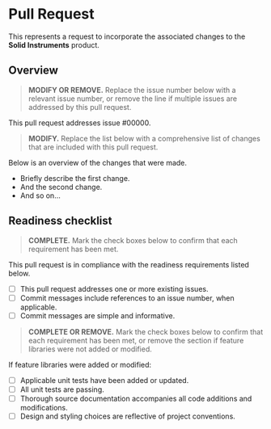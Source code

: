 # Pull Request

This represents a request to incorporate the associated changes to the **Solid Instruments** product.

## Overview

> **MODIFY OR REMOVE.** Replace the issue number below with a relevant issue number, or remove the line if multiple issues are addressed by this pull request.

This pull request addresses issue #00000.

> **MODIFY.** Replace the list below with a comprehensive list of changes that are included with this pull request.

Below is an overview of the changes that were made.

- Briefly describe the first change.
- And the second change.
- And so on...

## Readiness checklist

> **COMPLETE.** Mark the check boxes below to confirm that each requirement has been met.

This pull request is in compliance with the readiness requirements listed below.

- [ ] This pull request addresses one or more existing issues.
- [ ] Commit messages include references to an issue number, when applicable.
- [ ] Commit messages are simple and informative.

> **COMPLETE OR REMOVE.** Mark the check boxes below to confirm that each requirement has been met, or remove the section if feature libraries were not added or modified.

If feature libraries were added or modified:

- [ ] Applicable unit tests have been added or updated.
- [ ] All unit tests are passing.
- [ ] Thorough source documentation accompanies all code additions and modifications.
- [ ] Design and styling choices are reflective of project conventions.